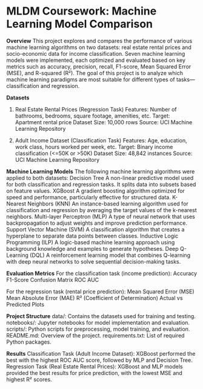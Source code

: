 # MLDM Coursework: Machine Learning Model Comparison

**Overview**
This project explores and compares the performance of various machine learning algorithms on two datasets: real estate rental prices and socio-economic data for income classification. Seven machine learning models were implemented, each optimized and evaluated based on key metrics such as accuracy, precision, recall, F1-score, Mean Squared Error (MSE), and R-squared (R²). The goal of this project is to analyze which machine learning paradigms are most suitable for different types of tasks—classification and regression.

**Datasets**
1. Real Estate Rental Prices (Regression Task)
Features: Number of bathrooms, bedrooms, square footage, amenities, etc.
Target: Apartment rental price
Dataset Size: 10,000 rows
Source: UCI Machine Learning Repository

2. Adult Income Dataset (Classification Task)
Features: Age, education, work class, hours worked per week, etc.
Target: Binary income classification (<=50K or >50K)
Dataset Size: 48,842 instances
Source: UCI Machine Learning Repository

**Machine Learning Models**
The following machine learning algorithms were applied to both datasets:
Decision Tree
A non-linear predictive model used for both classification and regression tasks. It splits data into subsets based on feature values.
XGBoost
A gradient boosting algorithm optimized for speed and performance, particularly effective for structured data.
K-Nearest Neighbors (KNN)
An instance-based learning algorithm used for classification and regression by averaging the target values of the k-nearest neighbors.
Multi-layer Perceptron (MLP)
A type of neural network that uses backpropagation to adjust weights and improve prediction performance.
Support Vector Machine (SVM)
A classification algorithm that creates a hyperplane to separate data points between classes.
Inductive Logic Programming (ILP)
A logic-based machine learning approach using background knowledge and examples to generate hypotheses.
Deep Q-Learning (DQL)
A reinforcement learning model that combines Q-learning with deep neural networks to solve sequential decision-making tasks.

**Evaluation Metrics**
For the classification task (income prediction):
Accuracy
F1-Score
Confusion Matrix
ROC AUC

For the regression task (rental price prediction):
Mean Squared Error (MSE)
Mean Absolute Error (MAE)
R² (Coefficient of Determination)
Actual vs Predicted Plots

**Project Structure**
data/: Contains the datasets used for training and testing.
notebooks/: Jupyter notebooks for model implementation and evaluation.
scripts/: Python scripts for preprocessing, model training, and evaluation.
README.md: Overview of the project.
requirements.txt: List of required Python packages.

**Results**
Classification Task (Adult Income Dataset):
XGBoost performed the best with the highest ROC AUC score, followed by MLP and Decision Tree.
Regression Task (Real Estate Rental Prices):
XGBoost and MLP models provided the best results for price prediction, with the lowest MSE and highest R² scores.


